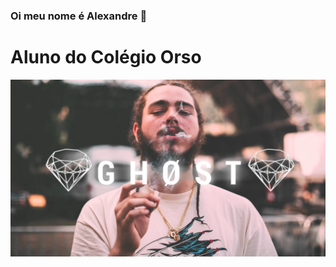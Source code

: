 ### Oi meu nome é Alexandre 👋
# Aluno do Colégio Orso

![image](https://github.com/Alezinhooow/Alezinhooow/blob/main/af.jpg)
